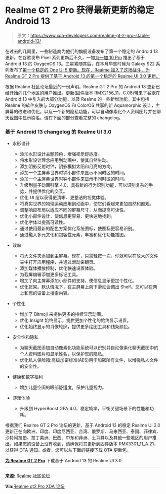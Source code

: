 # Realme GT 2 Pro 获得最新更新的稳定 Android 13

> 原文：<https://www.xda-developers.com/realme-gt-2-pro-stable-android-13/>

在过去的几周里，一些制造商为他们的旗舰设备发布了第一个稳定的 Android 13 更新。在谷歌发布 Pixel 系列更新后不久，一加[为一加 10 Pro](https://www.xda-developers.com/oxygenos-13-stable-oneplus-10-pro/) 推出了基于 Android 13 的 OxygenOS 13。三星紧随其后，在本月早些时候为 Galaxy S22 系列发布了[第一个稳定的 One UI 5 更新。现在，Realme 加入了这场战斗，为 Realme GT 2 Pro 提供了基于 Android 13 的第一个稳定的 Realme UI 3.0 更新。](https://www.xda-developers.com/one-ui-5-stable-android-13-galaxy-s22-series/)

根据 Realme 社区论坛最近的一份声明，Realme GT 2 Pro 的 Android 13 更新已经开始向几个地区的用户推出。更新(固件版本 RMX2156_11。C.08)带来了谷歌在 Android 13 中引入的大部分功能，以及 Realme 的一些新增功能。其中包括 Realme 的软件皮肤与 OxygenOS 和 ColorOS 共享的新 Aquamorphic 设计，主屏幕的改进和优化，以及一个新的隐私功能，可以自动像素化个人资料图片并在聊天截图中显示姓名。请在下面的部分查看完整的 changelog。

### 基于 Android 13 changelog 的 Realme UI 3.0

*   水形设计
    *   添加水形设计主题颜色，增强视觉舒适度。
    *   将水形设计理念应用到动画中，使其自然生动。
    *   添加阴影反射时钟，阴影模拟太阳和月亮的方向。
    *   添加一个主屏幕世界时钟小部件来显示不同时区的时间。
    *   添加一个主屏幕世界时钟小部件来显示不同时区的时间。
    *   升级到量子动画引擎 4.0，具有新的行为识别功能，可以识别复杂的手势，并提供优化的交互。
    *   优化 UI 层以获得更清晰、更整洁的视觉体验。
    *   将真实世界的物理运动应用到动画中，使它们看起来更加自然和直观。
    *   调整响应布局以适应不同的屏幕尺寸，从而提高可读性。
    *   优化小部件设计，使信息更容易、更快速地找到。
    *   优化字体以提高可读性。
    *   通过使用最新的配色方案优化系统图标，使图标更容易识别。
    *   通过融入多元文化和包容性元素，丰富和优化功能插图。

*   效率
    *   将大文件夹添加到主屏幕。现在，只需轻按一次，你就可以在放大的文件夹中打开应用程序，并通过滑动来翻页。
    *   添加媒体播放控制，优化快速设置体验。
    *   为截屏编辑添加更多标记工具。
    *   增加了向主屏幕添加小部件的支持，使信息显示更加个性化。
    *   优化货架。默认情况下，在主屏幕上向下滑动会调出 Shelf。您可以在网上和您的设备上搜索内容。

*   个性化
    *   增加了 Bitmoji 来提供更多的持续显示动画。
    *   优化 Insight 始终显示，提供更加个性化的始终显示设置。
    *   优化始终显示的肖像轮廓，提供更多绘图工具和线条颜色。

*   安全性和隐私
    *   为聊天截图添加自动像素化功能系统可以识别并自动像素化聊天截图中的个人资料图片和显示姓名，以保护您的隐私。
    *   优化私人保险箱:高级加密标准(AES)用于加密所有文件，以增强私人文件的安全性。

*   健康和数字福利
    *   增加儿童空间的眼部舒适度，保护儿童视力。

*   游戏体验
    *   升级到 HyperBoost GPA 4.0，稳定帧率，平衡关键场景下的性能和功耗。

根据我们 Realme GT 2 Pro 论坛的更新，基于 Android 13 的稳定 Realme UI 3.0 更新正在向欧洲、印度、印度尼西亚、台湾、俄罗斯、马来西亚、泰国、菲律宾、沙特阿拉伯、拉丁美洲、巴西、中东和非洲、土耳其以及其他一些地区的用户推出。如果您的设备上没有收到，请确保将其更新到固件版本 RMX3301_11_A.21，以获得 OTA 通知。或者，您可以从下面的链接下载 OTA 更新包。

**[为 Realme GT 2 Pro](https://forum.xda-developers.com/t/global-eu-collection-of-firmware-files.4478153/page-6#post-87640469)** 下载基于 Android 13 的 Realme UI 3.0

* * *

**来源:** [Realme 社区论坛](https://c.realme.com/in/post-details/1586269705637793792)

**Via:**[Realme gt2 Pro XDA 论坛](https://forum.xda-developers.com/t/global-eu-collection-of-firmware-files.4478153/page-6#post-87640469)